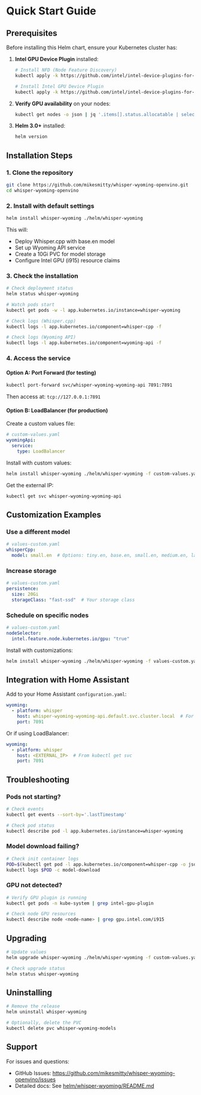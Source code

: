 # Quick Start Guide

## Prerequisites

Before installing this Helm chart, ensure your Kubernetes cluster has:

1. **Intel GPU Device Plugin** installed:
   ```bash
   # Install NFD (Node Feature Discovery)
   kubectl apply -k https://github.com/intel/intel-device-plugins-for-kubernetes/deployments/nfd?ref=main
   
   # Install Intel GPU Device Plugin
   kubectl apply -k https://github.com/intel/intel-device-plugins-for-kubernetes/deployments/gpu_plugin?ref=main
   ```

2. **Verify GPU availability** on your nodes:
   ```bash
   kubectl get nodes -o json | jq '.items[].status.allocatable | select(."gpu.intel.com/i915" != null)'
   ```

3. **Helm 3.0+** installed:
   ```bash
   helm version
   ```

## Installation Steps

### 1. Clone the repository
```bash
git clone https://github.com/mikesmitty/whisper-wyoming-openvino.git
cd whisper-wyoming-openvino
```

### 2. Install with default settings
```bash
helm install whisper-wyoming ./helm/whisper-wyoming
```

This will:
- Deploy Whisper.cpp with base.en model
- Set up Wyoming API service
- Create a 10Gi PVC for model storage
- Configure Intel GPU (i915) resource claims

### 3. Check the installation
```bash
# Check deployment status
helm status whisper-wyoming

# Watch pods start
kubectl get pods -w -l app.kubernetes.io/instance=whisper-wyoming

# Check logs (Whisper.cpp)
kubectl logs -l app.kubernetes.io/component=whisper-cpp -f

# Check logs (Wyoming API)
kubectl logs -l app.kubernetes.io/component=wyoming-api -f
```

### 4. Access the service

#### Option A: Port Forward (for testing)
```bash
kubectl port-forward svc/whisper-wyoming-wyoming-api 7891:7891
```
Then access at: `tcp://127.0.0.1:7891`

#### Option B: LoadBalancer (for production)
Create a custom values file:
```yaml
# custom-values.yaml
wyomingApi:
  service:
    type: LoadBalancer
```

Install with custom values:
```bash
helm install whisper-wyoming ./helm/whisper-wyoming -f custom-values.yaml
```

Get the external IP:
```bash
kubectl get svc whisper-wyoming-wyoming-api
```

## Customization Examples

### Use a different model
```yaml
# values-custom.yaml
whisperCpp:
  model: small.en  # Options: tiny.en, base.en, small.en, medium.en, large-v3
```

### Increase storage
```yaml
# values-custom.yaml
persistence:
  size: 20Gi
  storageClass: "fast-ssd"  # Your storage class
```

### Schedule on specific nodes
```yaml
# values-custom.yaml
nodeSelector:
  intel.feature.node.kubernetes.io/gpu: "true"
```

Install with customizations:
```bash
helm install whisper-wyoming ./helm/whisper-wyoming -f values-custom.yaml
```

## Integration with Home Assistant

Add to your Home Assistant `configuration.yaml`:

```yaml
wyoming:
  - platform: whisper
    host: whisper-wyoming-wyoming-api.default.svc.cluster.local  # For in-cluster
    port: 7891
```

Or if using LoadBalancer:
```yaml
wyoming:
  - platform: whisper
    host: <EXTERNAL_IP>  # From kubectl get svc
    port: 7891
```

## Troubleshooting

### Pods not starting?
```bash
# Check events
kubectl get events --sort-by='.lastTimestamp'

# Check pod status
kubectl describe pod -l app.kubernetes.io/instance=whisper-wyoming
```

### Model download failing?
```bash
# Check init container logs
POD=$(kubectl get pod -l app.kubernetes.io/component=whisper-cpp -o jsonpath='{.items[0].metadata.name}')
kubectl logs $POD -c model-download
```

### GPU not detected?
```bash
# Verify GPU plugin is running
kubectl get pods -n kube-system | grep intel-gpu-plugin

# Check node GPU resources
kubectl describe node <node-name> | grep gpu.intel.com/i915
```

## Upgrading

```bash
# Update values
helm upgrade whisper-wyoming ./helm/whisper-wyoming -f custom-values.yaml

# Check upgrade status
helm status whisper-wyoming
```

## Uninstalling

```bash
# Remove the release
helm uninstall whisper-wyoming

# Optionally, delete the PVC
kubectl delete pvc whisper-wyoming-models
```

## Support

For issues and questions:
- GitHub Issues: https://github.com/mikesmitty/whisper-wyoming-openvino/issues
- Detailed docs: See [helm/whisper-wyoming/README.md](helm/whisper-wyoming/README.md)
